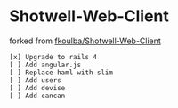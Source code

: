 # Shotwell-Web-Client

forked from [fkoulba/Shotwell-Web-Client](http://github.com/fkoulba/Shotwell-Web-Client)

    [x] Upgrade to rails 4
    [ ] Add angular.js
    [ ] Replace haml with slim
    [ ] Add users
    [ ] Add devise
    [ ] Add cancan

